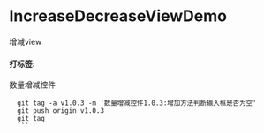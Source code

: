 # IncreaseDecreaseViewDemo
增减view
#### 打标签:
	
  数量增减控件
  ```
	git tag -a v1.0.3 -m '数量增减控件1.0.3:增加方法判断输入框是否为空'
	git push origin v1.0.3
	git tag
	```
